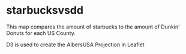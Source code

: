 # starbucksvsdd


This map compares the amount of starbucks to the amount of Dunkin' Donuts for each US County. 

D3 is used to create the AlbersUSA Projection in Leaflet
